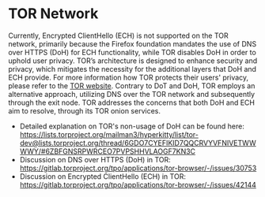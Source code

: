 # TOR Network

Currently, Encrypted ClientHello (ECH) is not supported on the TOR network, primarily because the Firefox foundation mandates the use of DNS over HTTPS (DoH) for ECH functionality, while TOR disables DoH in order to uphold user privacy.
TOR’s architecture is designed to enhance security and privacy, which mitigates the necessity for the additional layers that DoH and ECH provide. For more information how TOR protects their users' privacy, please refer to the [TOR website](https://support.torproject.org/censorship/).
Contrary to DoT and DoH, TOR employs an alternative approach, utilizing DNS over the TOR network and subsequently through the exit node.
TOR addresses the concerns that both DoH and ECH aim to resolve, through its TOR onion services.

- Detailed explanation on TOR's non-usage of DoH can be found here: <https://lists.torproject.org/mailman3/hyperkitty/list/tor-dev@lists.torproject.org/thread/6GDO7CYEFIKID7QQCRVYVFNIVETWWWWY/#6ZBFGNSRPWRCEO7PVPSHHVLAOGF7KN3C>
- Discussion on DNS over HTTPS (DoH) in TOR: <https://gitlab.torproject.org/tpo/applications/tor-browser/-/issues/30753>
- Discussion on Encrypted ClientHello (ECH) in TOR: <https://gitlab.torproject.org/tpo/applications/tor-browser/-/issues/42144>
